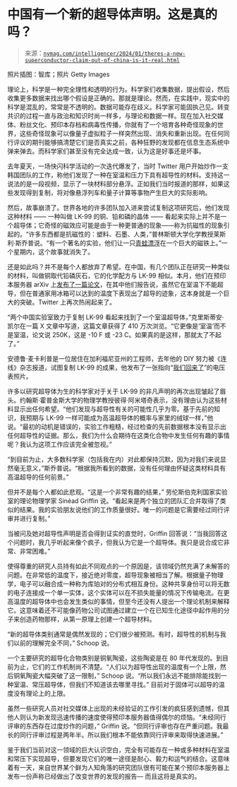 <!--yml

category: 未分类

日期：2024-05-27 15:00:09

-->

# 中国有一个新的超导体声明。这是真的吗？

> 来源：[`nymag.com/intelligencer/2024/01/theres-a-new-superconductor-claim-out-of-china-is-it-real.html`](https://nymag.com/intelligencer/2024/01/theres-a-new-superconductor-claim-out-of-china-is-it-real.html)

照片插图：智库；照片 Getty Images

理论上，科学是一种完全理性和透明的行为。科学家们收集数据，提出假设，然后收集更多数据来找出哪个假设是正确的。那就是理论。然而，在实践中，现实中的科学是混乱的，常常是不透明的。数据可能存在歧义。科学家可能固执己见。转变共识的过程一直与政治和知识时尚一样多，与理论和数据一样。现在加入社交媒体、粉丝文化、预印本存档和病毒性传播，你就有了一个培育各种奇怪现象的世界，这些奇怪现象可以像量子虚拟粒子一样突然出现、消失和重新出现。在任何同行评议的期刊能够搞清楚它们是否真实之前，各种狂野的发现都在信息生态系统中弹来弹去。而科学家们甚至没有完全达成一致，认为这是好事还是坏事。

去年夏天，一场快闪科学活动的一次迭代爆发了，当时 Twitter 用户开始炒作一支韩国团队的工作，称他们发现了一种在室温和压力下具有超导性的材料。支持这一说法的是一段视频，显示了一块材料部分悬浮。正如我们当时报道的那样，如果这些发现得到复制，将对像悬浮列车和量子计算等事物产生巨大的实际影响。

然后，故事崩溃了。世界各地的许多团队加入进来尝试复制这项研究后，他们发现这种材料 —— 一种叫做 LK-99 的铜、铅和磷的晶体 —— 看起来实际上并不是一个超导体；它奇怪的磁效应可能是由于一种更普通的现象——称为抗磁性的现象引起的。“许多东西都是抗磁性的：塑料、石墨、人类，”普林斯顿大学化学教授莱斯利·斯乔普说。“有一个著名的实验，他们让一只[青蛙漂浮](https://www.youtube.com/watch?v=KlJsVqc0ywM)在一个巨大的磁铁上。”一个星期内，这个故事就消失了。

还是如此吗？并不是每个人都放弃了希望。在中国，有几个团队正在研究一种类似的材料，叫做铜取代铅磷灰石，它的化学配方与 LK-99 相似。本月，他们在预印本服务器 arXiv 上[发布了一篇论文](https://arxiv.org/abs/2401.00999)，在其中他们报告说，虽然它在室温下不能超导，但在普通家用冰箱可以达到的温度下表现出了超导的迹象，这本身就是一个巨大的突破。Twitter 上再次热闹起来了。

“两个中国实验室致力于复制 LK-99 看起来找到了一个室温超导体，”克里斯蒂安·凯尔在一篇 X 文章中写道，这篇文章获得了 410 万次浏览。“它更像是‘室温’而不是室温，论文说 250K，这是 -10 F 或 -23 C。如果真的是这样，那就太了不起了。”

安德鲁·麦卡利普是一位居住在加利福尼亚州的工程师，去年他的 DIY 努力被《连线》杂志报道，试图复制 LK-99 的成果，他发布了一张指向“[我们回来了](https://x.com/andrewmccalip/status/1742573336985845771?s=20)”的电压表照片。

许多以研究超导体为生的科学家对于关于 LK-99 的非凡声明的再次出现皱起了眉头。约翰斯·霍普金斯大学的物理学教授彼得·阿米塔奇表示，没有理由认为这些材料显示出任何希望。“他们发现与超导性有关的可能性几乎为零。基于先前的知识，我预期与 LK-99 一样可能成为高温超导体的概率与家里的绒球一样，”他说。“最初的动机是错误的，实验工作粗糙，经过检查的先前数据根本没有显示出任何超导性的证据。那么，我们为什么会期待在这类化合物中发生任何有趣的事情呢？我认为这项工作应该完全被忽视。”

“到目前为止，大多数科学家（包括我在内）对此都保持沉默，因为对我们来说显然毫无意义，”斯乔普说。“根据我所看到的数据，没有任何理由怀疑这类材料具有高温超导的任何前景。”

但并不是每个人都如此悲观。“这是一个非常有趣的结果，” 劳伦斯伯克利国家实验室的理论物理学家 Sinéad Griffin 说。“看起来是两个独立的团队汇合并取得了类似的结果。我的实验朋友说他们的工作质量很好。唯一的问题是它需要经过同行评审并进行复制。”

当被问及她对超导性声明是否会得到证实的直觉时，Griffin 回答说：“当我回答这个问题时，我几乎听起来像个疯子，但我认为它是一个超导体。我只是说合成它非常、非常困难。”

使得尊重的研究人员持有如此不同观点的一个原因是，该领域仍然充满了未解答的问题。在非常低的温度下，接近绝对零度，超导现象被相当了解。根据量子物理学，电子可以融合成一种称为库珀对的分布式相互身份。这种共享身份可以将无数的电子连接成一个单一实体，这个实体可以在不损失能量的情况下传输电流。在更高温度的超导体中也会发生类似的事情，但至今还没有人提出一个理论机制来解释它。这意味着还不可能像药物公司试图通过建立一个在已知生化途径中起作用的分子来创造药物那样，从第一原理上创建一个超导材料。

“新的超导体类别通常是偶然发现的；它们很少被预测。有时，超导性的机制与我们以前的理解完全不同，” Schoop 说。

一个主要研究的超导化合物类别是铜氧陶瓷，这些陶瓷是在 80 年代发现的。到目前为止，它们的工作机制尚不清楚。“人们以为超导性出现的温度有一个上限，然后铜氧陶瓷大幅突破了这一限制，” Schoop 说。“所以我们永远不能排除能找到一种室温、常压超导体，但我们不知道该去哪里寻找。” 目前对于固体可以超导的温度没有理论上的上限。

虽然一些研究人员对社交媒体上出现的未经验证的工作引发的疯狂感到遗憾，但其他人则认为新发现迅速传播的速度使得预印本服务器值得偶尔的烦恼。“未经同行评审的东西存在过度炒作的问题，” Griffin 说。“但同行评审也存在严重问题。我最长的同行评审过程是两年半。所以我们根本不能依靠同行评审来取得快速进展。”

鉴于我们当前对这一领域的巨大认识空白，完全有可能存在一种或多种材料在室温和常压下实现超导，但要发现它们的唯一途径是耐心、毅力和运气的结合。这意味着有一天，来自世界某个鲜为人知角落的研究团队很有可能在某个预印本服务器上发布一份声称已经做出了改变世界的发现的报告— 而且这将是真实的。
